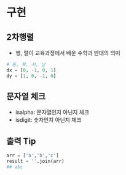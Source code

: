 # 구현

## 2차행렬
+ 행, 렬이 교육과정에서 배운 수학과 반대의 의미
```py
# 동, 북, 서, 남
dx = [0, -1, 0, 1]
dy = [1, 0, -1, 0]
```

## 문자열 체크
+ isalpha: 문자열인지 아닌지 체크
+ isdigit: 숫자인지 아닌지 체크

## 출력 Tip
```py
arr = ['a','b','c']
result = ''.join(arr)
## abc
